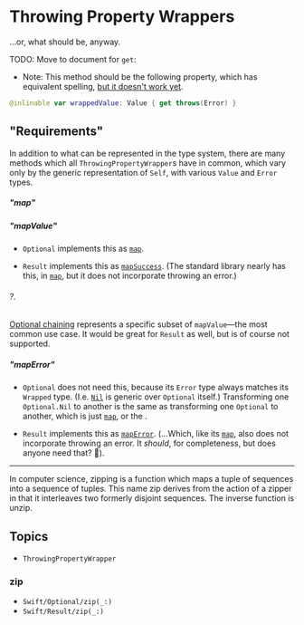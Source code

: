 # Throwing Property Wrappers

…or, what should be, anyway.

TODO: Move to document for `get`:
- Note: This method should be the following property, which has equivalent spelling, [but it doesn't work yet](https://github.com/apple/swift/issues/74290).

```swift
@inlinable var wrappedValue: Value { get throws(Error) }
```

## "Requirements"

In addition to what can be represented in the type system, there are many methods which all `ThrowingPropertyWrapper`s have in common, which vary only by the generic representation of `Self`, with various `Value` and `Error` types.

##### "map"

##### "mapValue"

* `Optional` implements this as [`map`](https://developer.apple.com/documentation/swift/optional/map(_:)).

* `Result` implements this as [`mapSuccess`](<doc:Swift/Result/mapSuccess(_:)>). (The standard library nearly has this, in [`map`](https://developer.apple.com/documentation/swift/result/map(_:)), but it does not incorporate throwing an error.)

###### ?.

[Optional chaining](https://docs.swift.org/swift-book/documentation/the-swift-programming-language/optionalchaining/) represents a specific subset of `mapValue`—the most common use case. It would be great for `Result` as well, but is of course not supported.

##### "mapError"

* `Optional` does not need this, because its `Error` type always matches its `Wrapped` type. (I.e. [`Nil`](<doc:Swift/Optional/Nil>) is generic over `Optional` itself.) Transforming one `Optional.Nil` to another is the same as transforming one `Optional` to another, which is just [`map`](https://developer.apple.com/documentation/swift/optional/map(_:)), or the . 

* `Result` implements this as [`mapError`](https://developer.apple.com/documentation/swift/optional/mapError(_:)). (…Which, like its [`map`](https://developer.apple.com/documentation/swift/result/map(_:)), also does not incorporate throwing an error. It *should*, for completeness, but does anyone need that? 🤔).


--- 


In computer science, zipping is a function which maps a tuple of sequences into a sequence of tuples. This name zip derives from the action of a zipper in that it interleaves two formerly disjoint sequences. The inverse function is unzip.


## Topics

- ``ThrowingPropertyWrapper``

### zip

- ``Swift/Optional/zip(_:)``
- ``Swift/Result/zip(_:)``
